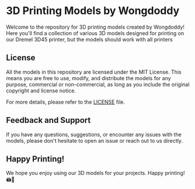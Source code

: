 # 3D Printing Models by Wongdoddy

Welcome to the repository for 3D printing models created by Wongdoddy! Here you'll find a collection of various 3D models designed for printing on our Dremel 3D45 printer, but the models should work with all printers

## License

All the models in this repository are licensed under the MIT License. This means you are free to use, modify, and distribute the models for any purpose, commercial or non-commercial, as long as you include the original copyright and license notice.

For more details, please refer to the [LICENSE](LICENSE) file.

## Feedback and Support

If you have any questions, suggestions, or encounter any issues with the models, please don't hesitate to open an issue or reach out to us directly.

## Happy Printing!

We hope you enjoy using our 3D models for your projects. Happy printing! 🖨️🔧
